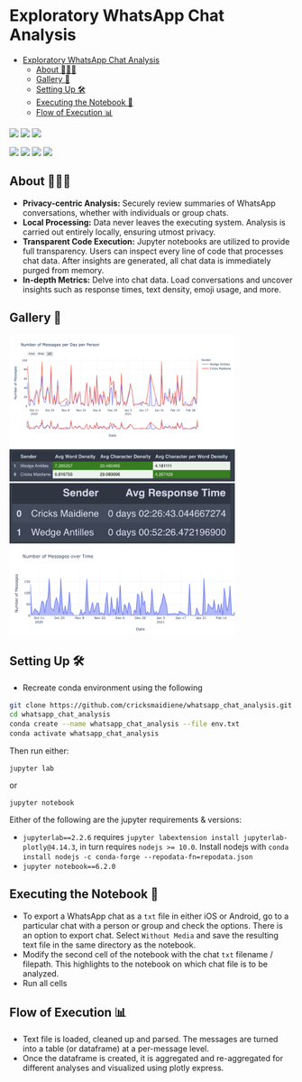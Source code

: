 # Exploratory WhatsApp Chat Analysis

- [Exploratory WhatsApp Chat Analysis](#exploratory-whatsapp-chat-analysis)
  - [About 💁🏻‍♀️](#about-️)
  - [Gallery 📸](#gallery-)
  - [Setting Up 🛠️](#setting-up-️)
  - [Executing the Notebook 📝](#executing-the-notebook-)
  - [Flow of Execution 📊](#flow-of-execution-)
  
![](https://img.shields.io/badge/WhatsApp-25D366.svg?style=for-the-badge&logo=WhatsApp&logoColor=white)
![](https://img.shields.io/badge/Android-3DDC84.svg?style=for-the-badge&logo=Android&logoColor=white)
![](https://img.shields.io/badge/iOS-000000.svg?style=for-the-badge&logo=iOS&logoColor=white)

![](https://img.shields.io/badge/Jupyter-F37626.svg?style=for-the-badge&logo=Jupyter&logoColor=white)
![](https://img.shields.io/badge/Python-3776AB.svg?style=for-the-badge&logo=Python&logoColor=white)
![](https://img.shields.io/badge/pandas-150458.svg?style=for-the-badge&logo=pandas&logoColor=white)
![](https://img.shields.io/badge/Plotly-3F4F75.svg?style=for-the-badge&logo=Plotly&logoColor=white)

## About 💁🏻‍♀️

- **Privacy-centric Analysis:** Securely review summaries of WhatsApp conversations, whether with individuals or group chats.
- **Local Processing:** Data never leaves the executing system. Analysis is carried out entirely locally, ensuring utmost privacy.
- **Transparent Code Execution:** Jupyter notebooks are utilized to provide full transparency. Users can inspect every line of code that processes chat data. After insights are generated, all chat data is immediately purged from memory.
- **In-depth Metrics:** Delve into chat data. Load conversations and uncover insights such as response times, text density, emoji usage, and more.

## Gallery 📸

<img src="assets/newplot.png" width="400px">
<img src="assets/density.png" width="400px">
<img src="assets/response_time.png" width="400px">
<img src="assets/messages.png" width="400px">

## Setting Up 🛠️

- Recreate conda environment using the following

```bash
git clone https://github.com/cricksmaidiene/whatsapp_chat_analysis.git
cd whatsapp_chat_analysis
conda create --name whatsapp_chat_analysis --file env.txt
conda activate whatsapp_chat_analysis
```

Then run either:

```
jupyter lab
```

or

```
jupyter notebook
```

Either of the following are the jupyter requirements & versions:

- `jupyterlab==2.2.6` requires `jupyter labextension install jupyterlab-plotly@4.14.3`, in turn requires `nodejs >= 10.0`. Install nodejs with `conda install nodejs -c conda-forge --repodata-fn=repodata.json`
- `jupyter notebook==6.2.0`

## Executing the Notebook 📝

- To export a WhatsApp chat as a `txt` file in either iOS or Android, go to a particular chat with a person or group and check the options. There is an option to export chat. Select `Without Media` and save the resulting text file in the same directory as the notebook.
- Modify the second cell of the notebook with the chat `txt` filename / filepath. This highlights to the notebook on which chat file is to be analyzed.
- Run all cells

## Flow of Execution 📊

- Text file is loaded, cleaned up and parsed. The messages are turned into a table (or dataframe) at a per-message level.
- Once the dataframe is created, it is aggregated and re-aggregated for different analyses and visualized using plotly express.
